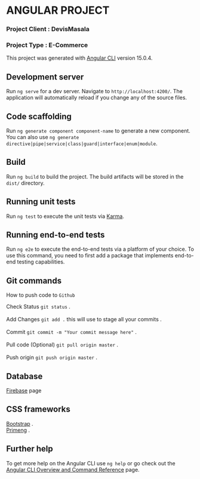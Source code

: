 # ANGULAR PROJECT

### Project Client : DevisMasala
### Project Type : E-Commerce

This project was generated with [Angular CLI](https://github.com/angular/angular-cli) version 15.0.4.

## Development server

Run `ng serve` for a dev server. Navigate to `http://localhost:4200/`. The application will automatically reload if you change any of the source files.

## Code scaffolding

Run `ng generate component component-name` to generate a new component. You can also use `ng generate directive|pipe|service|class|guard|interface|enum|module`.

## Build

Run `ng build` to build the project. The build artifacts will be stored in the `dist/` directory.

## Running unit tests

Run `ng test` to execute the unit tests via [Karma](https://karma-runner.github.io).

## Running end-to-end tests

Run `ng e2e` to execute the end-to-end tests via a platform of your choice. To use this command, you need to first add a package that implements end-to-end testing capabilities.

## Git commands

How to push code to `Github`

Check Status `git status` .<br><br>
Add Changes `git add .` this will use to stage all your commits .<br><br>
Commit `git commit -m "Your commit message here"` .<br><br>
Pull code (Optional) `git pull origin master` .<br><br>
Push origin `git push origin master` .

## Database

[Firebase](https://firebase.google.com/) page

## CSS frameworks

[Bootstrap](https://getbootstrap.com/docs/5.3/getting-started/introduction/) . <br>
[Primeng](https://primeng.org/) .

## Further help

To get more help on the Angular CLI use `ng help` or go check out the [Angular CLI Overview and Command Reference](https://angular.io/cli) page.

